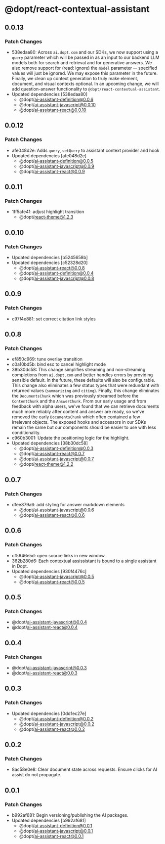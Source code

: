 # @dopt/react-contextual-assistant

## 0.0.13

### Patch Changes

- 538edaa80: Across `ai.dopt.com` and our SDKs, we now support using a `query` parameter which will be passed in as an input to our backend LLM models both for search and retrieval and for generative answers. We also remove support for (read: ignore) the `model` parameter -- specified values will just be ignored. We may expose this parameter in the future. Finally, we clean up context generation to truly make element, document, and visual contexts optional. In an upcoming change, we will add question-answer functionality to `@dopt/react-contextual-assistant`.
- Updated dependencies [538edaa80]
  - @dopt/ai-assistant-definition@0.0.6
  - @dopt/ai-assistant-javascript@0.0.10
  - @dopt/ai-assistant-react@0.0.10

## 0.0.12

### Patch Changes

- afe048d2e: Adds `query`, `setQuery` to assistant context provider and hook
- Updated dependencies [afe048d2e]
  - @dopt/ai-assistant-definition@0.0.5
  - @dopt/ai-assistant-javascript@0.0.9
  - @dopt/ai-assistant-react@0.0.9

## 0.0.11

### Patch Changes

- 1ff5afe41: adjust highlight transition
  - @dopt/react-theme@1.2.3

## 0.0.10

### Patch Changes

- Updated dependencies [b5245658b]
- Updated dependencies [c52328d20]
  - @dopt/ai-assistant-react@0.0.8
  - @dopt/ai-assistant-definition@0.0.4
  - @dopt/ai-assistant-javascript@0.0.8

## 0.0.9

### Patch Changes

- c97f4e881: set correct citation link styles

## 0.0.8

### Patch Changes

- ef850c969: tune overlay transition
- c0a10bd5b: bind esc to cancel highlight mode
- 38b30dc58: This change simplifies streaming and non-streaming completions from `ai.dopt.com` and better handles errors by providing sensible default. In the future, these defaults will also be configurable. This change also eliminates a few status types that were redundant with returned values (`summarizing` and `citing`). Finally, this change eliminates the `DocumentsChunk` which was previously streamed before the `ContentChunk` and the `AnswerChunk`. From our early usage and from feedback with alpha users, we've found that we can retrieve documents much more reliably after content and answer are ready, so we've removed the early `DocumentsChunk` which often contained a few irrelevant objects. The exposed hooks and accessors in our SDKs remain the same but our components should be easier to use with less conditionality.
- c960b3001: Update the positioning logic for the highlight.
- Updated dependencies [38b30dc58]
  - @dopt/ai-assistant-definition@0.0.3
  - @dopt/ai-assistant-react@0.0.7
  - @dopt/ai-assistant-javascript@0.0.7
  - @dopt/react-theme@1.2.2

## 0.0.7

### Patch Changes

- dfee879a6: add styling for answer markdown elements
  - @dopt/ai-assistant-javascript@0.0.6
  - @dopt/ai-assistant-react@0.0.6

## 0.0.6

### Patch Changes

- cf5646e5d: open source links in new window
- 362b280d6: Each contextual assissistant is bound to a single assistant in Dopt.
- Updated dependencies [930f4476c]
  - @dopt/ai-assistant-javascript@0.0.5
  - @dopt/ai-assistant-react@0.0.5

## 0.0.5

### Patch Changes

- @dopt/ai-assistant-javascript@0.0.4
- @dopt/ai-assistant-react@0.0.4

## 0.0.4

### Patch Changes

- @dopt/ai-assistant-javascript@0.0.3
- @dopt/ai-assistant-react@0.0.3

## 0.0.3

### Patch Changes

- Updated dependencies [0dd1ec27e]
  - @dopt/ai-assistant-definition@0.0.2
  - @dopt/ai-assistant-javascript@0.0.2
  - @dopt/ai-assistant-react@0.0.2

## 0.0.2

### Patch Changes

- 8ac58e0e8: Clear document state across requests. Ensure clicks for AI assist do not propagate.

## 0.0.1

### Patch Changes

- b992af681: Begin versioning/publishing the AI packages.
- Updated dependencies [b992af681]
  - @dopt/ai-assistant-definition@0.0.1
  - @dopt/ai-assistant-javascript@0.0.1
  - @dopt/ai-assistant-react@0.0.1
